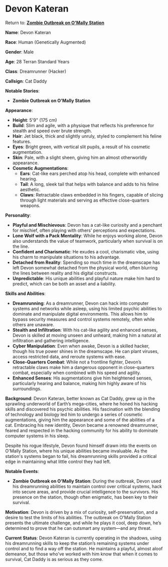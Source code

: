 # Devon Kateran
Return to: [**Zombie Outbreak on O'Mally Station**](ZooomsMain.md)

**Name**: Devon Kateran

**Race**: Human (Genetically Augmented)

**Gender**: Male

**Age**: 28 Terran Standard Years

**Class**: Dreamrunner (Hacker)

**Callsign**: Cat Daddy

**Notable Stories**:

- **Zombie Outbreak on O'Mally Station**

**Appearance**:

- **Height**: 5'9" (175 cm)
- **Build**: Slim and agile, with a physique that reflects his preference for stealth and speed over brute strength.
- **Hair**: Jet black, thick and slightly unruly, styled to complement his feline features.
- **Eyes**: Bright green, with vertical slit pupils, a result of his cosmetic augmentation.
- **Skin**: Pale, with a slight sheen, giving him an almost otherworldly appearance.
- **Cosmetic Augmentations**:
    - **Ears**: Cat-like ears perched atop his head, complete with enhanced hearing.
    - **Tail**: A long, sleek tail that helps with balance and adds to his feline aesthetic.
    - **Claws**: Retractable claws embedded in his fingers, capable of slicing through light materials and serving as effective close-quarters weapons.

**Personality**:

- **Playful and Mischievous**: Devon has a cat-like curiosity and a penchant for mischief, often playing with others’ perceptions and expectations.
- **Lone Wolf with a Pack Mentality**: While he enjoys working alone, Devon also understands the value of teamwork, particularly when survival is on the line.
- **Confident and Charismatic**: He exudes a cool, charismatic vibe, using his charm to manipulate situations to his advantage.
- **Detached from Reality**: Spending so much time in the dreamscape has left Devon somewhat detached from the physical world, often blurring the lines between reality and his digital constructs.
- **Unpredictable**: His unique abilities and playful nature make him hard to predict, which can be both an asset and a liability.

**Skills and Abilities**:

- **Dreamrunning**: As a dreamrunner, Devon can hack into computer systems and networks while asleep, using his limited psychic abilities to dominate and manipulate digital environments. This allows him to bypass security measures and control systems remotely, often while others are unaware.
- **Stealth and Infiltration**: With his cat-like agility and enhanced senses, Devon is skilled at moving unseen and unheard, making him a natural at infiltration and gathering intelligence.
- **Cyber Manipulation**: Even when awake, Devon is a skilled hacker, though his true power shines in the dreamscape. He can plant viruses, access restricted data, and reroute systems with ease.
- **Close-Quarters Combat**: While not a frontline fighter, Devon’s retractable claws make him a dangerous opponent in close-quarters combat, especially when combined with his speed and agility.
- **Enhanced Senses**: His augmentations give him heightened senses, particularly hearing and balance, making him highly aware of his surroundings.

**Background**: Devon Kateran, better known as Cat Daddy, grew up in the sprawling underworld of Earth’s mega-cities, where he honed his hacking skills and discovered his psychic abilities. His fascination with the blending of technology and biology led him to undergo a series of cosmetic augmentations, giving him the appearance and some of the abilities of a cat. Embracing his new identity, Devon became a renowned dreamrunner, feared and respected in the hacking community for his ability to dominate computer systems in his sleep.

Despite his rogue lifestyle, Devon found himself drawn into the events on O'Mally Station, where his unique abilities became invaluable. As the station's systems began to fail, his dreamrunning skills provided a critical edge in maintaining what little control they had left.

**Notable Events**:

- **Zombie Outbreak on O'Mally Station**: During the outbreak, Devon used his dreamrunning abilities to maintain control over critical systems, hack into secure areas, and provide crucial intelligence to the survivors. His presence on the station, though often enigmatic, has been key to their survival.

**Motivation**: Devon is driven by a mix of curiosity, self-preservation, and a desire to test the limits of his abilities. The outbreak on O'Mally Station presents the ultimate challenge, and while he plays it cool, deep down, he’s determined to prove that he can outsmart any system—and any threat.

**Current Status**: Devon Kateran is currently operating in the shadows, using his dreamrunning skills to keep the station’s remaining systems under control and to find a way off the station. He maintains a playful, almost aloof demeanor, but those who’ve worked with him know that when it comes to survival, Cat Daddy is as serious as they come.